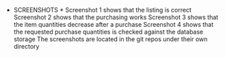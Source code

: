 * SCREENSHOTS *
Screenshot 1 shows that the listing is correct
Screenshot 2 shows that the purchasing works
Screenshot 3 shows that the item quantities decrease after a purchase
Screenshot 4 shows that the requested purchase quantities is checked against the database storage
The screenshots are located in the git repos under their own directory